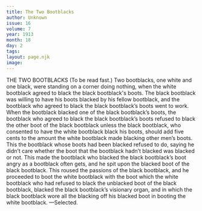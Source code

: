 ```yaml
---
title: The Two Bootblacks
author: Unknown
issue: 16
volume: 7
year: 1913
month: 18
day: 2
tags:
layout: page.njk
image:
---
```

THE TWO BOOTBLACKS    (To be read fast.)    Two bootblacks, one white and one black, were standing on a corner doing nothing, when the white bootblack agreed to black the black bootblack's boots. The black bootblack was willing to have his boots blacked by his fellow bootblack, and the bootblack who agreed to black the black bootblack’s boots went to work. When the bootblack blacked one of the black bootblack’s boots, the bootblack who agreed to black the black bootblack’s boots refused to black the other boot of the black bootblack unless the black bootblack, who consented to have the white bootblack black his boots, should add five cents to the amount the white bootblack made blacking other men’s boots. This the bootblack whose boots had been blacked refused to do, saying he didn’t care whether the boot that the bootblack hadn’t blacked was blacked or not. This made the bootblack who blacked the black bootblack’s boot angry as a bootblack often gets, and he spit upon the blacked boot of the black bootblack. This roused the passions of the black bootblack, and he proceeded to boot the white bootblack with the boot which the white bootblack who had refused to black the unblacked boot of the black bootblack, blacked the black bootblack’s visionary organ, and in which the black bootblack wore all the blacking off his blacked boot in booting the white bootblack. —Selected.    

